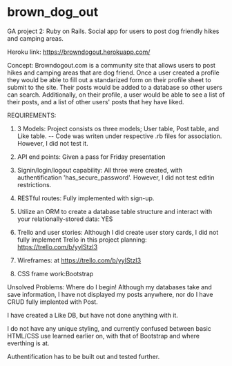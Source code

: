 # brown_dog_out
GA project 2: Ruby on Rails. Social app for users to post dog friendly hikes and camping areas.

Heroku link: https://browndogout.herokuapp.com/

Concept: Browndogout.com is a community site that allows users to post hikes and camping areas that are dog friend. Once a user created a profile they would be able to fill out a standarized form on their profile sheet to submit to the site. Their posts would be added to a database so other users can search. Additionally, on their profile, a user would be able to see a list of their posts, and a list of other users' posts that hey have  liked.

REQUIREMENTS:

1. 3 Models: Project consists os three models; User table, Post table, and Like table.
-- Code was writen under respective .rb files for association. However, I did not test it.

2. API end points: Given a pass for Friday presentation

3. Signin/login/logout capability: All three were created, with authentification 'has_secure_password'. However, I did not test editin restrictions.

4. RESTful routes: Fully implemented with sign-up.

5. Utilize an ORM to create a database table structure and interact with your relationally-stored data: YES

6. Trello and user stories: Although I did create user story cards, I did not fully implement Trello in this project planning: https://trello.com/b/yyIStzI3

7. Wireframes: at https://trello.com/b/yyIStzI3

8. CSS frame work:Bootstrap


Unsolved Problems:
Where do I begin! Although my databases take and save information, I have not displayed my posts anywhere, nor do I have CRUD fully implented with Post.

I have created a Like DB, but have not done anything with it.

I do not have any unique styling, and currently confused between basic HTML/CSS use learned earlier on, with that of Bootstrap and where everthing is at.

Authentification has to be built out and tested further.

